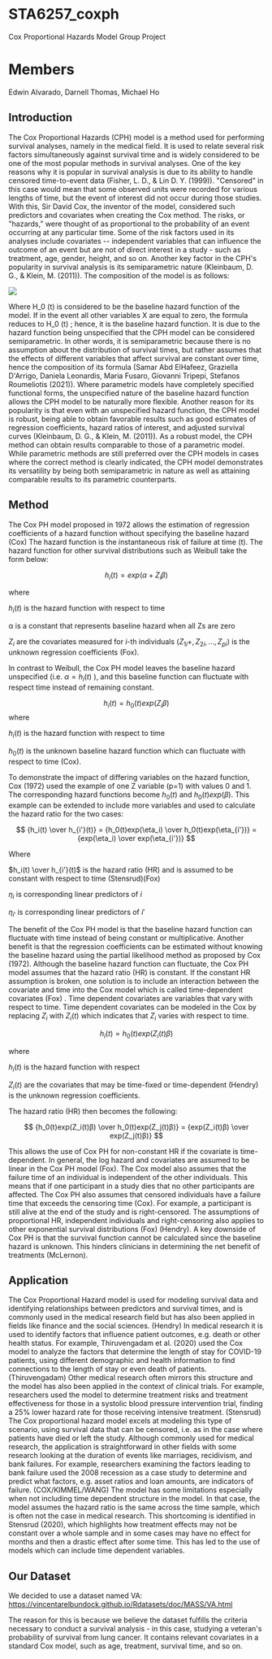 
# STA6257_coxph

Cox Proportional Hazards Model Group Project

# Members

Edwin Alvarado, Darnell Thomas, Michael Ho


## Introduction

The Cox Proportional Hazards (CPH) model is a method used for performing
survival analyses, namely in the medical field. It is used to relate
several risk factors simultaneously against survival time and is widely
considered to be one of the most popular methods in survival analyses.
One of the key reasons why it is popular in survival analysis is due to
its ability to handle censored time-to-event data (Fisher, L. D., & Lin
D. Y. (1999)). "Censored" in this case would mean that some observed
units were recorded for various lengths of time, but the event of
interest did not occur during those studies. With this, Sir David Cox,
the inventor of the model, considered such predictors and covariates
when creating the Cox method. The risks, or "hazards," were thought of
as proportional to the probability of an event occurring at any
particular time. Some of the risk factors used in its analyses include
covariates -- independent variables that can influence the outcome of an
event but are not of direct interest in a study - such as treatment,
age, gender, height, and so on. Another key factor in the CPH's
popularity in survival analysis is its semiparametric nature (Kleinbaum,
D. G., & Klein, M. (2011)). The composition of the model is as follows:

![](https://user-images.githubusercontent.com/108135009/229657141-11ea1351-0db1-467e-8a2f-7a00afa6e096.jpg)

Where H_0 (t) is considered to be the baseline hazard function of the
model. If in the event all other variables X are equal to zero, the
formula reduces to H_0 (t) ; hence, it is the baseline hazard function.
It is due to the hazard function being unspecified that the CPH model
can be considered semiparametric. In other words, it is semiparametric
because there is no assumption about the distribution of survival times,
but rather assumes that the effects of different variables that affect
survival are constant over time, hence the composition of its formula
(Samar Abd ElHafeez, Graziella D'Arrigo, Daniela Leonardis, Maria
Fusaro, Giovanni Tripepi, Stefanos Roumeliotis (2021)). Where parametric
models have completely specified functional forms, the unspecified
nature of the baseline hazard function allows the CPH model to be
naturally more flexible. Another reason for its popularity is that even
with an unspecified hazard function, the CPH model is robust, being able
to obtain favorable results such as good estimates of regression
coefficients, hazard ratios of interest, and adjusted survival curves
(Kleinbaum, D. G., & Klein, M. (2011)). As a robust model, the CPH
method can obtain results comparable to those of a parametric model.
While parametric methods are still preferred over the CPH models in
cases where the correct method is clearly indicated, the CPH model
demonstrates its versatility by being both semiparametric in nature as
well as attaining comparable results to its parametric counterparts.


## Method

The Cox PH model proposed in 1972 allows the estimation of regression
coefficients of a hazard function without specifying the baseline hazard
(Cox) The hazard function is the instantaneous risk of failure at time
(t). The hazard function for other survival distributions such as
Weibull take the form below: 

$$h_i(t)= exp(α+ Z_iβ) $$

where 

$h_i(t)$ is the hazard function with respect to time 

α is a constant that represents baseline hazard when all Zs are zero 

$Z_i$ are the covariates measured for $i$-th individuals ($Z_{1i}+, Z_{2i}, ..., Z_{pi}$) is the unknown regression coefficients (Fox).

In contrast to Weibull, the Cox PH model leaves the baseline hazard
unspecified (i.e. $α=h_i(t)$ ), and this baseline function can fluctuate with
respect time instead of remaining constant. 

$$h_i(t)= h_0(t) exp(Z_iβ) $$
where 

$h_i(t)$ is the hazard function with respect to time 

$h_0(t)$ is the unknown baseline hazard function which can fluctuate with respect to time (Cox). 

To demonstrate the impact of
differing variables on the hazard function, Cox (1972) used the example
of one Z variable (p=1) with values 0 and 1. The corresponding hazard
functions become $h_0(t)$ and $h_0(t)exp⁡(β$). This example can be extended to
include more variables and used to calculate the hazard ratio for the
two cases:

$$ {h_i(t) \over h_{i'}(t)} = {h_0(t)exp(\eta_i) \over h_0(t)exp(\eta_{i'})} =  {exp(\eta_i) \over exp(\eta_{i'})} $$

Where 

$h_i(t) \over h_{i'}(t)$ is the hazard ratio (HR) and is assumed to be constant with
respect to time (Stensrud)(Fox) 

$\eta_i$ is corresponding linear predictors of $i$

$\eta_{i'}$ is corresponding linear predictors of $i'$ 

The benefit of the Cox PH model
is that the baseline hazard function can fluctuate with time instead of
being constant or multiplicative. Another benefit is that the regression
coefficients can be estimated without knowing the baseline hazard using
the partial likelihood method as proposed by Cox (1972). Although the
baseline hazard function can fluctuate, the Cox PH model assumes that
the hazard ratio (HR) is constant. If the constant HR assumption is
broken, one solution is to include an interaction between the covariate
and time into the Cox model which is called time-dependent covariates
(Fox) . Time dependent covariates are variables that vary with respect
to time. Time dependent covariates can be modeled in the Cox by
replacing $Z_i$ with $Z_i(t)$ which indicates that $Z_i$ varies with respect to
time. 

$$h_i(t)= h_0(t) exp(Z_i(t)β) $$

where 

$h_i(t)$ is the hazard function with respect

$Z_i(t)$ are the covariates that may be time-fixed or
time-dependent (Hendry) is the unknown regression coefficients. 

The hazard ratio (HR) then becomes the following:

$$ {h_0(t)exp(Z_i(t)β) \over h_0(t)exp(Z_j(t)β)} =  {exp(Z_i(t)β) \over exp(Z_j(t)β)} $$

This allows the use of Cox PH for non-constant HR if the covariate is time-dependent. In
general, the log hazard and covariates are assumed to be linear in the
Cox PH model (Fox). The Cox model also assumes that the failure time of
an individual is independent of the other individuals. This means that
if one participant in a study dies that no other participants are
affected. The Cox PH also assumes that censored individuals have a
failure time that exceeds the censoring time (Cox). For example, a
participant is still alive at the end of the study and is
right-censored. The assumptions of proportional HR, independent
individuals and right-censoring also applies to other exponential
survival distributions (Fox) (Hendry). A key downside of Cox PH is that
the survival function cannot be calculated since the baseline hazard is
unknown. This hinders clinicians in determining the net benefit of
treatments (McLernon).


## Application

The Cox Proportional Hazard model is used for modeling survival data and
identifying relationships between predictors and survival times, and is
commonly used in the medical research field but has also been applied in
fields like finance and the social sciences. (Hendry) In medical
research it is used to identify factors that influence patient outcomes,
e.g. death or other health status. For example, Thiruvengadam et al.
(2020) used the Cox model to analyze the factors that determine the
length of stay for COVID-19 patients, using different demographic and
health information to find connections to the length of stay or even
death of patients. (Thiruvengadam) Other medical research often mirrors
this structure and the model has also been applied in the context of
clinical trials. For example, researchers used the model to determine
treatment risks and treatment effectiveness for those in a systolic
blood pressure intervention trial, finding a 25% lower hazard rate for
those receiving intensive treatment. (Stensrud) The Cox proportional
hazard model excels at modeling this type of scenario, using survival
data that can be censored, i.e. as in the case where patients have died
or left the study. Although commonly used for medical research, the
application is straightforward in other fields with some research
looking at the duration of events like marriages, recidivism, and bank
failures. For example, researchers examining the factors leading to bank
failure used the 2008 recession as a case study to determine and predict
what factors, e.g. asset ratios and loan amounts, are indicators of
failure. (COX/KIMMEL/WANG) The model has some limitations especially
when not including time dependent structure in the model. In that case,
the model assumes the hazard ratio is the same across the time sample,
which is often not the case in medical research. This shortcoming is
identified in Stensrud (2020), which highlights how treatment effects
may not be constant over a whole sample and in some cases may have no
effect for months and then a drastic effect after some time. This has
led to the use of models which can include time dependent variables.


## Our Dataset

We decided to use a dataset named VA:
<https://vincentarelbundock.github.io/Rdatasets/doc/MASS/VA.html>

The reason for this is because we believe the dataset fulfills the
criteria necessary to conduct a survival analysis - in this case,
studying a veteran's probability of survival from lung cancer. It
contains relevant covariates in a standard Cox model, such as age,
treatment, survival time, and so on.
